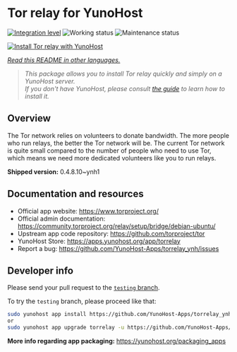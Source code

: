 <!--
N.B.: This README was automatically generated by <https://github.com/YunoHost/apps/tree/master/tools/readme_generator>
It shall NOT be edited by hand.
-->

# Tor relay for YunoHost

[![Integration level](https://dash.yunohost.org/integration/torrelay.svg)](https://dash.yunohost.org/appci/app/torrelay) ![Working status](https://ci-apps.yunohost.org/ci/badges/torrelay.status.svg) ![Maintenance status](https://ci-apps.yunohost.org/ci/badges/torrelay.maintain.svg)

[![Install Tor relay with YunoHost](https://install-app.yunohost.org/install-with-yunohost.svg)](https://install-app.yunohost.org/?app=torrelay)

*[Read this README in other languages.](./ALL_README.md)*

> *This package allows you to install Tor relay quickly and simply on a YunoHost server.*  
> *If you don't have YunoHost, please consult [the guide](https://yunohost.org/install) to learn how to install it.*

## Overview

The Tor network relies on volunteers to donate bandwidth. The more people who run relays, the better the Tor network will be. The current Tor network is quite small compared to the number of people who need to use Tor, which means we need more dedicated volunteers like you to run relays.

**Shipped version:** 0.4.8.10~ynh1
## Documentation and resources

- Official app website: <https://www.torproject.org/>
- Official admin documentation: <https://community.torproject.org/relay/setup/bridge/debian-ubuntu/>
- Upstream app code repository: <https://github.com/torproject/tor>
- YunoHost Store: <https://apps.yunohost.org/app/torrelay>
- Report a bug: <https://github.com/YunoHost-Apps/torrelay_ynh/issues>

## Developer info

Please send your pull request to the [`testing` branch](https://github.com/YunoHost-Apps/torrelay_ynh/tree/testing).

To try the `testing` branch, please proceed like that:

```bash
sudo yunohost app install https://github.com/YunoHost-Apps/torrelay_ynh/tree/testing --debug
or
sudo yunohost app upgrade torrelay -u https://github.com/YunoHost-Apps/torrelay_ynh/tree/testing --debug
```

**More info regarding app packaging:** <https://yunohost.org/packaging_apps>
